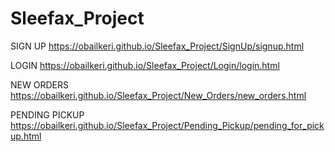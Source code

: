 # Sleefax_Project

SIGN UP
https://obailkeri.github.io/Sleefax_Project/SignUp/signup.html

LOGIN
https://obailkeri.github.io/Sleefax_Project/Login/login.html

NEW ORDERS
https://obailkeri.github.io/Sleefax_Project/New_Orders/new_orders.html

PENDING PICKUP
https://obailkeri.github.io/Sleefax_Project/Pending_Pickup/pending_for_pickup.html